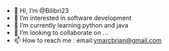 - 👋 Hi, I’m @Bilibri23
- 👀 I’m interested in software development 
- 🌱 I’m currently learning python and java
- 💞️ I’m looking to collaborate on ...
- 📫 How to reach me : email:ymarcbrian@gmail.com 

<!---
Bilibri23/Bilibri23 is a ✨ special ✨ repository because its `README.md` (this file) appears on your GitHub profile.
You can click the Preview link to take a look at your changes.
--->
